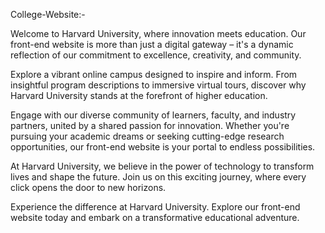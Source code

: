 College-Website:-

Welcome to Harvard University, where innovation meets education. Our front-end website is more than just a digital gateway – it's a dynamic reflection of our commitment to excellence, creativity, and community.

Explore a vibrant online campus designed to inspire and inform. From insightful program descriptions to immersive virtual tours, discover why Harvard University stands at the forefront of higher education.

Engage with our diverse community of learners, faculty, and industry partners, united by a shared passion for innovation. Whether you're pursuing your academic dreams or seeking cutting-edge research opportunities, our front-end website is your portal to endless possibilities.

At Harvard University, we believe in the power of technology to transform lives and shape the future. Join us on this exciting journey, where every click opens the door to new horizons.

Experience the difference at Harvard University. Explore our front-end website today and embark on a transformative educational adventure.
